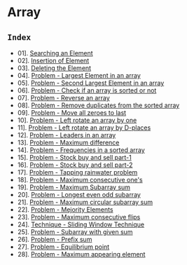 # Array

## `Index`

- 01]. [Searching an Element](https://github.com/mr-vicky/DSA/blob/main/04%5D.%20Array/01_Searching_an_element.cpp) 
- 02]. [Insertion of Element](https://github.com/mr-vicky/DSA/blob/main/04%5D.%20Array/02_Insertion_of_Element.cpp) 
- 03]. [Deleting the Element](https://github.com/mr-vicky/DSA/blob/main/04%5D.%20Array/03_Deleting_the_Element.cpp) 
- 04]. [Problem - Largest Element in an array](https://github.com/mr-vicky/DSA/blob/main/04%5D.%20Array/04_Largest_element_in_an_array.cpp) 
- 05]. [Problem - Second Largest Element in an array](https://github.com/mr-vicky/DSA/blob/main/04%5D.%20Array/05_Second_largest_element_in_an_array.cpp) 
- 06]. [Problem - Check if an array is sorted or not](https://github.com/mr-vicky/DSA/blob/main/04%5D.%20Array/06_Check_if_an_array_is_sorted_or_not.cpp)
- 07]. [Problem - Reverse an array](https://github.com/mr-vicky/DSA/blob/main/04%5D.%20Array/07_Reverse_an_array.cpp)
- 08]. [Problem - Remove duplicates from the sorted array](https://github.com/mr-vicky/DSA/blob/main/04%5D.%20Array/08_Remove_duplicates_from_a_sorted_array.cpp)
- 09]. [Problem - Move all zeroes to last](https://github.com/mr-vicky/DSA/blob/main/04%5D.%20Array/09_Move_all_zeroes_to_the_last.cpp)
- 10]. [Problem - Left rotate an array by one](https://github.com/mr-vicky/DSA/blob/main/04%5D.%20Array/10_Left_Rotate_an_array_by_one.cpp)
- 11]. [Problem - Left rotate an array by D-places](https://github.com/mr-vicky/DSA/blob/main/04%5D.%20Array/11_Left_Rotate_an_array_by_D_places.cpp) 
- 12]. [Problem - Leaders in an array](https://github.com/mr-vicky/DSA/blob/main/04%5D.%20Array/12_Leaders_in_an_array_problem.cpp)
- 13]. [Problem - Maximum difference](https://github.com/mr-vicky/DSA/blob/main/04%5D.%20Array/13_Maximum_difference_problem.cpp)
- 14]. [Problem - Frequencies in a sorted array](https://github.com/mr-vicky/DSA/blob/main/04%5D.%20Array/14_Frequencies_in_a_sorted_array.cpp)
- 15]. [Problem - Stock buy and sell part-1](https://github.com/mr-vicky/DSA/blob/main/04%5D.%20Array/15_Stock_buy_and_sell_part_1.cpp)
- 16]. [Problem - Stock buy and sell part-2](https://github.com/mr-vicky/DSA/blob/main/04%5D.%20Array/16_Stock_buy_and_sell_part_2.cpp)
- 17]. [Problem - Tapping rainwater problem](https://github.com/mr-vicky/DSA/blob/main/04%5D.%20Array/17_Tapping_rain_water.cpp)
- 18]. [Problem - Maximum consecutive one's](https://github.com/mr-vicky/DSA/blob/main/04%5D.%20Array/18_Maximum_consecutive_1s.cpp)
- 19]. [Problem - Maximum Subarray sum](https://github.com/mr-vicky/DSA/blob/main/04%5D.%20Array/19_Maximum_subarray_sum.cpp)
- 20]. [Problem - Longest even odd subarray](https://github.com/mr-vicky/DSA/blob/main/04%5D.%20Array/20_Longest_even_odd_subarray.cpp)
- 21]. [Problem - Maximum circular subarray sum](https://github.com/mr-vicky/DSA/blob/main/04%5D.%20Array/21_Maximum_circular_subarray_sum.cpp)
- 22]. [Problem - Mejority Elements](https://github.com/mr-vicky/DSA/blob/main/04%5D.%20Array/22_Majority_Elements.cpp)
- 23]. [Problem - Maximum consecutive flips](https://github.com/mr-vicky/DSA/blob/main/04%5D.%20Array/23_Maximum_consecutive_flips.cpp)
- 24]. [Technique - Sliding Window Technique](https://github.com/mr-vicky/DSA/blob/main/04%5D.%20Array/24_Sliding_window_technique.cpp)
- 25]. [Problem - Subarray with given sum](https://github.com/mr-vicky/DSA/blob/main/04%5D.%20Array/25_Subarray_with_given_sum.cpp)
- 26]. [Problem - Prefix sum](https://github.com/mr-vicky/DSA/blob/main/04%5D.%20Array/26_Prefix_Sum.cpp)
- 27]. [Problem - Equilibrium point](https://github.com/mr-vicky/DSA/blob/main/04%5D.%20Array/27_Equilibrium_point.cpp)
- 28]. [Problem - Maximum appearing element](https://github.com/mr-vicky/DSA/blob/main/04%5D.%20Array/28_Maximum_Appearing_Element.cpp)


